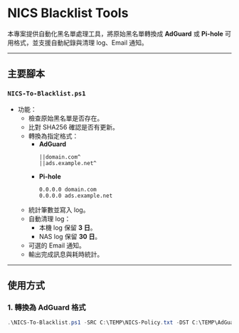 # NICS Blacklist Tools

本專案提供自動化黑名單處理工具，將原始黑名單轉換成 **AdGuard** 或 **Pi-hole** 可用格式，並支援自動紀錄與清理 log、Email 通知。

---

## 主要腳本

### `NICS-To-Blacklist.ps1`
- 功能：
  - 檢查原始黑名單是否存在。
  - 比對 SHA256 確認是否有更新。
  - 轉換為指定格式：
    - **AdGuard**  
      ```
      ||domain.com^
      ||ads.example.net^
      ```
    - **Pi-hole**  
      ```
      0.0.0.0 domain.com
      0.0.0.0 ads.example.net
      ```
  - 統計筆數並寫入 log。
  - 自動清理 log：
    - 本機 log 保留 **3 日**。
    - NAS log 保留 **30 日**。
  - 可選的 Email 通知。
  - 輸出完成訊息與耗時統計。

---

## 使用方式

### 1. 轉換為 AdGuard 格式
```powershell
.\NICS-To-Blacklist.ps1 -SRC C:\TEMP\NICS-Policy.txt -DST C:\TEMP\AdGuard.txt -Format AdGuard
